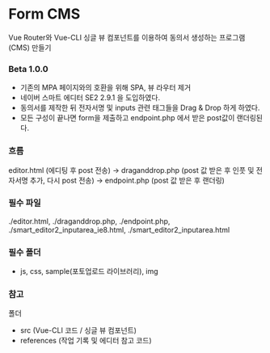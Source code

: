 # Form CMS

Vue Router와 Vue-CLI 싱글 뷰 컴포넌트를 이용하여 동의서 생성하는 프로그램(CMS) 만들기

### Beta 1.0.0

* 기존의 MPA 페이지와의 호환을 위해 SPA, 뷰 라우터 제거
* 네이버 스마트 에디터 SE2 2.9.1  을 도입하였다.
* 동의서를 제작한 뒤 전자서명 및 inputs 관련 태그들을 Drag & Drop 하게 하였다.
* 모든 구성이 끝나면 form을 제출하고 endpoint.php 에서 받은 post값이 랜더링된다.

### 흐름 

editor.html (에디팅 후 post 전송) -> draganddrop.php (post 값 받은 후 인풋 및 전자서명 추가, 다시 post 전송) -> endpoint.php (post 값 받은 후 랜더링)

### 필수 파일 

./editor.html, ./draganddrop.php, ./endpoint.php, ./smart_editor2_inputarea_ie8.html, ./smart_editor2_inputarea.html

### 필수 폴더 

* js, css, sample(포토업로드 라이브러리), img

### 참고

폴더
* src (Vue-CLI 코드 / 싱글 뷰 컴포넌트)
* references (작업 기록 및 에디터 참고 코드)